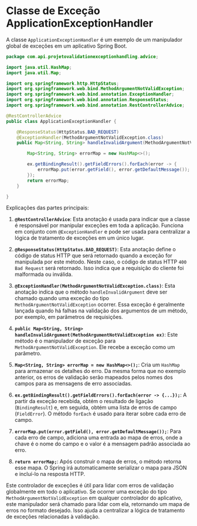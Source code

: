 # Classe de Exceção ApplicationExceptionHandler

A classe `ApplicationExceptionHandler` é um exemplo de um manipulador global de exceções em um aplicativo Spring Boot. 

```java
package com.api.projetovalidationexceptionhandling.advice;

import java.util.HashMap;
import java.util.Map;

import org.springframework.http.HttpStatus;
import org.springframework.web.bind.MethodArgumentNotValidException;
import org.springframework.web.bind.annotation.ExceptionHandler;
import org.springframework.web.bind.annotation.ResponseStatus;
import org.springframework.web.bind.annotation.RestControllerAdvice;

@RestControllerAdvice
public class ApplicationExceptionHandler {

    @ResponseStatus(HttpStatus.BAD_REQUEST)
    @ExceptionHandler(MethodArgumentNotValidException.class)
    public Map<String, String> handleInvalidArgument(MethodArgumentNotValidException ex) {

        Map<String, String> errorMap = new HashMap<>();

        ex.getBindingResult().getFieldErrors().forEach(error -> {
            errorMap.put(error.getField(), error.getDefaultMessage());
        });
        return errorMap;
    }

}
```

Explicações das partes principais:

1. **`@RestControllerAdvice`**: Esta anotação é usada para indicar que a classe é responsável por manipular exceções em toda a aplicação. Funciona em conjunto com `@ExceptionHandler` e pode ser usada para centralizar a lógica de tratamento de exceções em um único lugar.

2. **`@ResponseStatus(HttpStatus.BAD_REQUEST)`**: Esta anotação define o código de status HTTP que será retornado quando a exceção for manipulada por este método. Neste caso, o código de status HTTP `400 Bad Request` será retornado. Isso indica que a requisição do cliente foi malformada ou inválida.

3. **`@ExceptionHandler(MethodArgumentNotValidException.class)`**: Esta anotação indica que o método `handleInvalidArgument` deve ser chamado quando uma exceção do tipo `MethodArgumentNotValidException` ocorrer. Essa exceção é geralmente lançada quando há falhas na validação dos argumentos de um método, por exemplo, em parâmetros de requisições.

4. **`public Map<String, String> handleInvalidArgument(MethodArgumentNotValidException ex)`**: Este método é o manipulador de exceção para `MethodArgumentNotValidException`. Ele recebe a exceção como um parâmetro.

5. **`Map<String, String> errorMap = new HashMap<>();`**: Cria um `HashMap` para armazenar os detalhes do erro. Da mesma forma que no exemplo anterior, os erros de validação serão mapeados pelos nomes dos campos para as mensagens de erro associadas.

6. **`ex.getBindingResult().getFieldErrors().forEach(error -> {...});`**: A partir da exceção recebida, obtém o resultado de ligação (`BindingResult`) e, em seguida, obtém uma lista de erros de campo (`FieldError`). O método `forEach` é usado para iterar sobre cada erro de campo.

7. **`errorMap.put(error.getField(), error.getDefaultMessage());`**: Para cada erro de campo, adiciona uma entrada ao mapa de erros, onde a chave é o nome do campo e o valor é a mensagem padrão associada ao erro.

8. **`return errorMap;`**: Após construir o mapa de erros, o método retorna esse mapa. O Spring irá automaticamente serializar o mapa para JSON e incluí-lo na resposta HTTP.

Este controlador de exceções é útil para lidar com erros de validação globalmente em todo o aplicativo. Se ocorrer uma exceção do tipo `MethodArgumentNotValidException` em qualquer controlador do aplicativo, este manipulador será chamado para lidar com ela, retornando um mapa de erros no formato desejado. Isso ajuda a centralizar a lógica de tratamento de exceções relacionadas à validação.